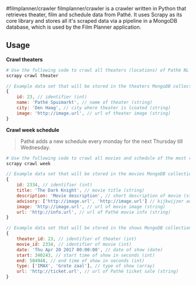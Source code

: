 #filmplanner/crawler
filmplanner/crawler is a crawler written in Python that retrieves theater, film and schedule data from Pathé. It uses Scrapy as its core library and stores all it's scraped data via a pipeline in a MongoDB database, which is used by the Film Planner application.
## Usage
**Crawl theaters**
``` bash
# Use the following code to crawl all theaters (locations) of Pathé NL
scrapy crawl theater
```
``` js
// Example data set that will be stored in the theaters MongoDB collection
{
    id: 23, // identifier (int)
    name: 'Pathé Spuimarkt', // name of theater (string)
    city: 'Den Haag', // city where theater is lcoated (string)
    image: 'http://image.url', // url of theater image (string)
}
```
**Crawl week schedule**
> Pathé adds a new schedule every monday for the next Thursday till Wednesday.
``` bash
# Use the following code to crawl all movies and schedule of the most recent scheduled week. 
scrapy crawl week
```
``` js
// Example data set that will be stored in the movies MongoDB collection
{
    id: 2334, // identifier (int)
    title: 'The Dark Knight', // movie title (string)
    description: 'Movie description', // short description of movie (string)
    advisory: ['http://image.url', 'http://image.url'] // kijkwijzer advisory (array)
    image: 'http://image.url', // url of movie image (string)
    url: 'http://info.url', // url of Pathé movie info (string)
}

// Example data set that will be stored in the shows MongoDB collection
{
    theater_id: 23, // identifier of theater (int)
    movie_id: 2334, // identifier of movie (int)
    date: 'Thu Apr 20 2017 00:00:00', // date of show (date)
    start: 340243, // start time of show in seconds (int)
    end: 504948, // end time of show in seconds (int)
    type: ['IMAX', 'Grote zaal'], // type of show (array)
    url: 'http://ticket.url', // url of Pathé ticket sale (string)                  
}
```
